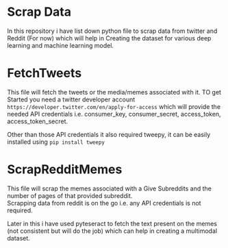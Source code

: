 # Scrap Data
In this repository i have list down python file to scrap data from twitter and Reddit (For now) which will help in Creating the dataset for various deep learning and machine learning model.

# FetchTweets
This file will fetch the tweets or the media/memes associated with it.
TO get Started you need a twitter developer account ```https://developer.twitter.com/en/apply-for-access``` which will provide the needed API credentials i.e. consumer_key, consumer_secret, access_token, access_token_secret.

Other than those API credentials it also required tweepy, it can be easily installed using ```pip install tweepy```


# ScrapRedditMemes
This file will scrap the memes associated with a Give Subreddits and the number of pages of that provided subreddit. <br/>
Scrapping data from reddit is on the go i.e. any API credentials is not required. <br/>

Later in this i have used pyteseract to fetch the text present on the memes (not consistent but will do the job) which can help in creating a multimodal dataset. <br/>

